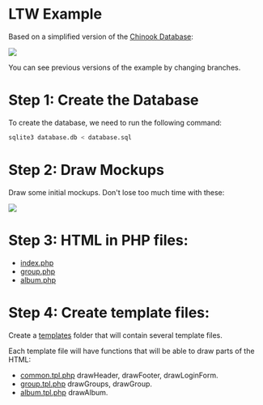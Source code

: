 # LTW Example

Based on a simplified version of the [Chinook Database](https://github.com/lerocha/chinook-database):

![](database.svg)

You can see previous versions of the example by changing branches.

# Step 1: Create the Database

To create the database, we need to run the following command:

```bash
sqlite3 database.db < database.sql
```

# Step 2: Draw Mockups

Draw some initial mockups. Don't lose too much time with these:

![](mockups.svg)

# Step 3: HTML in PHP files:

* [index.php](index.php)
* [group.php](group.php)
* [album.php](album.php)

# Step 4: Create template files:

Create a [templates](templates) folder that will contain several template files.

Each template file will have functions that will be able to draw parts of the HTML:

* [common.tpl.php](templates/common.tpl.php) drawHeader, drawFooter, drawLoginForm.
* [group.tpl.php](templates/group.tpl.php) drawGroups, drawGroup.
* [album.tpl.php](templates/album.tpl.php) drawAlbum.
